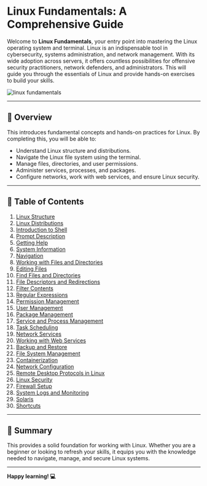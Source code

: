 # Linux Fundamentals: A Comprehensive Guide
Welcome to **Linux Fundamentals**, your entry point into mastering the Linux operating system and terminal. Linux is an indispensable tool in cybersecurity, systems administration, and network management. With its wide adoption across servers, it offers countless possibilities for offensive security practitioners, network defenders, and administrators. This will guide you through the essentials of Linux and provide hands-on exercises to build your skills.

![linux fundamentals](https://miro.medium.com/v2/resize:fit:740/0*ZLy2CvClAS4SBp86.jpg)

---

## 🌟 **Overview**
This introduces fundamental concepts and hands-on practices for Linux. By completing this, you will be able to:  
- Understand Linux structure and distributions.  
- Navigate the Linux file system using the terminal.  
- Manage files, directories, and user permissions.  
- Administer services, processes, and packages.  
- Configure networks, work with web services, and ensure Linux security.  

---

## 📖 **Table of Contents**
1. [Linux Structure](https://github.com/Deeptig9138/Linux-Fundamentals/tree/main/1.%20Linux%20Structure)  
2. [Linux Distributions](https://github.com/Deeptig9138/Linux-Fundamentals/tree/main/2.%20Linux%20Distributions)  
3. [Introduction to Shell](https://github.com/Deeptig9138/Linux-Fundamentals/tree/main/3.%20Introduction%20to%20Shell)  
4. [Prompt Description](https://github.com/Deeptig9138/Linux-Fundamentals/tree/main/4.%20Prompt%20Description)  
5. [Getting Help](https://github.com/Deeptig9138/Linux-Fundamentals/tree/main/5.%20Getting%20Help)  
6. [System Information](https://github.com/Deeptig9138/Linux-Fundamentals/tree/main/6.%20System%20Information)  
7. [Navigation](https://github.com/Deeptig9138/Linux-Fundamentals/tree/main/7.%20Navigation)  
8. [Working with Files and Directories](https://github.com/Deeptig9138/Linux-Fundamentals/tree/main/8.%20Working%20with%20Files%20and%20Directories)  
9. [Editing Files](https://github.com/Deeptig9138/Linux-Fundamentals/tree/main/9.%20Editing%20Files)  
10. [Find Files and Directories](https://github.com/Deeptig9138/Linux-Fundamentals/tree/main/10.%20Find%20Files%20and%20Directories)  
11. [File Descriptors and Redirections](https://github.com/Deeptig9138/Linux-Fundamentals/tree/main/11.%20File%20Descriptors%20and%20Redirections)  
12. [Filter Contents](https://github.com/Deeptig9138/Linux-Fundamentals/tree/main/12.%20Filter%20Contents)  
13. [Regular Expressions](#regular-expressions)  
14. [Permission Management](#permission-management)  
15. [User Management](#user-management)  
16. [Package Management](#package-management)  
17. [Service and Process Management](#service-and-process-management)  
18. [Task Scheduling](#task-scheduling)  
19. [Network Services](#network-services)  
20. [Working with Web Services](#working-with-web-services)  
21. [Backup and Restore](#backup-and-restore)  
22. [File System Management](#file-system-management)  
23. [Containerization](#containerization)  
24. [Network Configuration](#network-configuration)  
25. [Remote Desktop Protocols in Linux](#remote-desktop-protocols-in-linux)  
26. [Linux Security](#linux-security)  
27. [Firewall Setup](#firewall-setup)  
28. [System Logs and Monitoring](#system-logs-and-monitoring)  
29. [Solaris](#solaris)  
30. [Shortcuts](#shortcuts)  

---

## 📝 **Summary**

This provides a solid foundation for working with Linux. Whether you are a beginner or looking to refresh your skills, it equips you with the knowledge needed to navigate, manage, and secure Linux systems. 

---

**Happy learning! 💻**
